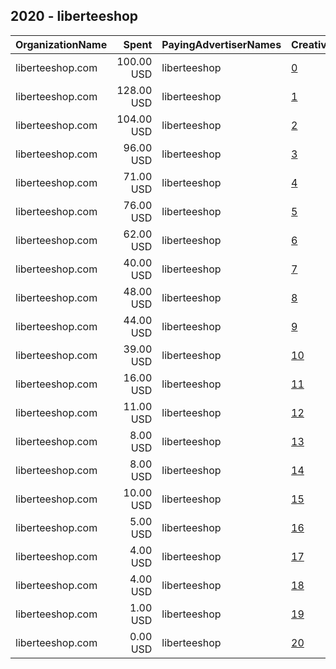 ## 2020 - liberteeshop 
|OrganizationName|Spent|PayingAdvertiserNames|CreativeUrls|Impressions|Genders|AgeBrackets|CountryCodes|BillingAddresses|CandidateBallotInformation|
|:---|---:|:---|:---|---:|:---|:---|:---|:---|:---|
|liberteeshop.com|100.00 USD|liberteeshop|[0](https://www.snap.com/political-ads/asset/b9c07a3a8f10fd21df00fe5fa15251eb8e4b2a4333665d7f789de08af2cef8fe?mediaType=mp4)|67,889||18+|united states|US||
|liberteeshop.com|128.00 USD|liberteeshop|[1](https://www.snap.com/political-ads/asset/fb7fe487d57bdb4265c465fa8aa7984d40fdfb40495cda96efc238165a8b4306?mediaType=jpeg)|67,773||18+|united states|US||
|liberteeshop.com|104.00 USD|liberteeshop|[2](https://www.snap.com/political-ads/asset/277c7024193ac96f46e4d7d6dab8ebca442544fb02bfbc86a7215ab7bb01f978?mediaType=mp4)|63,345||21+|united states|US||
|liberteeshop.com|96.00 USD|liberteeshop|[3](https://www.snap.com/political-ads/asset/def4537b6558a82d226e78d94b904cb5aa0fb0f2b85b89ef6515e9f596ea0186?mediaType=mp4)|51,097||18+|united states|US||
|liberteeshop.com|71.00 USD|liberteeshop|[4](https://www.snap.com/political-ads/asset/3c0eb2396965abeeddf728f9408abd832db076e31cf2750aff665514c3ccdb28?mediaType=mp4)|41,315||21+|united states|US||
|liberteeshop.com|76.00 USD|liberteeshop|[5](https://www.snap.com/political-ads/asset/695b6fd9311d6d50dc402b8cd1bbe69e914fff2c3cd02daf69b5b39bd5771c80?mediaType=mp4)|37,066||21+|united states|US||
|liberteeshop.com|62.00 USD|liberteeshop|[6](https://www.snap.com/political-ads/asset/1b23a7e93a9ae752ed89f5ba82d1c3045812b07b4a058161b75180dedd4aec5e?mediaType=MOV)|31,238||22+|united states|US||
|liberteeshop.com|40.00 USD|liberteeshop|[7](https://www.snap.com/political-ads/asset/7afdf649b21cdab4d6bf7941effccd982c060c95fc44a0c8c41cdd7bf7be7c58?mediaType=jpeg)|28,245||18+|united states|US||
|liberteeshop.com|48.00 USD|liberteeshop|[8](https://www.snap.com/political-ads/asset/81aef8ec2fbadd4fcf633c975691e118ce665237a5b7128c503969dfbb6cc167?mediaType=mp4)|26,936||20+|united states|US||
|liberteeshop.com|44.00 USD|liberteeshop|[9](https://www.snap.com/political-ads/asset/b9c07a3a8f10fd21df00fe5fa15251eb8e4b2a4333665d7f789de08af2cef8fe?mediaType=mp4)|25,841||18+|united states|US||
|liberteeshop.com|39.00 USD|liberteeshop|[10](https://www.snap.com/political-ads/asset/892d0d72e5e11cb08e0bd4f4a263b85ce5d04fad669ba8346d824f1d921b52b4?mediaType=MOV)|21,919||21+|united states|US||
|liberteeshop.com|16.00 USD|liberteeshop|[11](https://www.snap.com/political-ads/asset/9aaaaf85a5d7436e194c3a023fe977de1b7fdd8d9e87b097156ea55b0d157868?mediaType=MOV)|7,065||21+|united states|US||
|liberteeshop.com|11.00 USD|liberteeshop|[12](https://www.snap.com/political-ads/asset/695b6fd9311d6d50dc402b8cd1bbe69e914fff2c3cd02daf69b5b39bd5771c80?mediaType=mp4)|6,194||21+|united states|US||
|liberteeshop.com|8.00 USD|liberteeshop|[13](https://www.snap.com/political-ads/asset/695b6fd9311d6d50dc402b8cd1bbe69e914fff2c3cd02daf69b5b39bd5771c80?mediaType=mp4)|5,660||21+|united states|US||
|liberteeshop.com|8.00 USD|liberteeshop|[14](https://www.snap.com/political-ads/asset/277c7024193ac96f46e4d7d6dab8ebca442544fb02bfbc86a7215ab7bb01f978?mediaType=mp4)|5,189||21+|united states|US||
|liberteeshop.com|10.00 USD|liberteeshop|[15](https://www.snap.com/political-ads/asset/277c7024193ac96f46e4d7d6dab8ebca442544fb02bfbc86a7215ab7bb01f978?mediaType=mp4)|4,519||21+|united states|US||
|liberteeshop.com|5.00 USD|liberteeshop|[16](https://www.snap.com/political-ads/asset/277c7024193ac96f46e4d7d6dab8ebca442544fb02bfbc86a7215ab7bb01f978?mediaType=mp4)|3,257||21+|united states|US||
|liberteeshop.com|4.00 USD|liberteeshop|[17](https://www.snap.com/political-ads/asset/3c0eb2396965abeeddf728f9408abd832db076e31cf2750aff665514c3ccdb28?mediaType=mp4)|2,593||21+|united states|US||
|liberteeshop.com|4.00 USD|liberteeshop|[18](https://www.snap.com/political-ads/asset/695b6fd9311d6d50dc402b8cd1bbe69e914fff2c3cd02daf69b5b39bd5771c80?mediaType=mp4)|2,421||21+|united states|US||
|liberteeshop.com|1.00 USD|liberteeshop|[19](https://www.snap.com/political-ads/asset/695b6fd9311d6d50dc402b8cd1bbe69e914fff2c3cd02daf69b5b39bd5771c80?mediaType=mp4)|1,033||21+|united states|US||
|liberteeshop.com|0.00 USD|liberteeshop|[20](https://www.snap.com/political-ads/asset/277c7024193ac96f46e4d7d6dab8ebca442544fb02bfbc86a7215ab7bb01f978?mediaType=mp4)|302||21+|united states|US||
